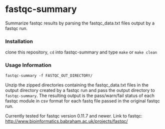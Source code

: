 # fastqc-summary
Summarize fastqc results by parsing the fastqc_data.txt files output by a fastqc run.


### Installation

clone this repository, `cd` into fastqc-summary and type `make` or `make clean`

### Usage Information
`fastqc-summary -f FASTQC_OUT_DIRECTORY/`

Unzip the zipped directories containing the fastqc_data.txt files in the output directory created by a fastqc run and pass the output directory to `fastqc-summary`. The resulting output is the pass/warn/fail status of each fastqc module in csv format for each fastq file passed in the original fastqc run.

Currently tested for fastqc version 0.11.7 and newer.
Link to fastqc: http://www.bioinformatics.babraham.ac.uk/projects/fastqc/


